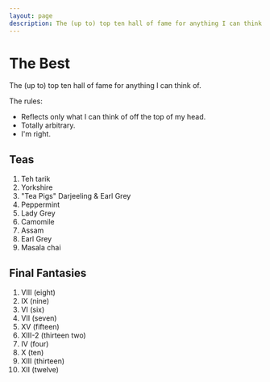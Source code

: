 ```yaml
---
layout: page
description: The (up to) top ten hall of fame for anything I can think of.
---
```


# The Best

The (up to) top ten hall of fame for anything I can think of.

The rules:

* Reflects only what I can think of off the top of my head.
* Totally arbitrary.
* I'm right.

## Teas

1. Teh tarik
1. Yorkshire
1. "Tea Pigs" Darjeeling & Earl Grey
1. Peppermint
1. Lady Grey
1. Camomile
1. Assam
1. Earl Grey
1. Masala chai

## Final Fantasies

1. VIII (eight)
1. IX (nine)
1. VI (six)
1. VII (seven)
1. XV (fifteen)
1. XIII-2 (thirteen two)
1. IV (four)
1. X (ten)
1. XIII (thirteen)
1. XII (twelve)
